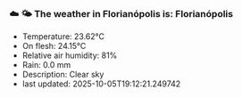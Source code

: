 ### ☁️ 🌤️  The weather in Florianópolis is: Florianópolis

- Temperature: 23.62°C
- On flesh: 24.15°C
- Relative air humidity: 81%
- Rain: 0.0 mm
- Description: Clear sky
- last updated: 2025-10-05T19:12:21.249742
